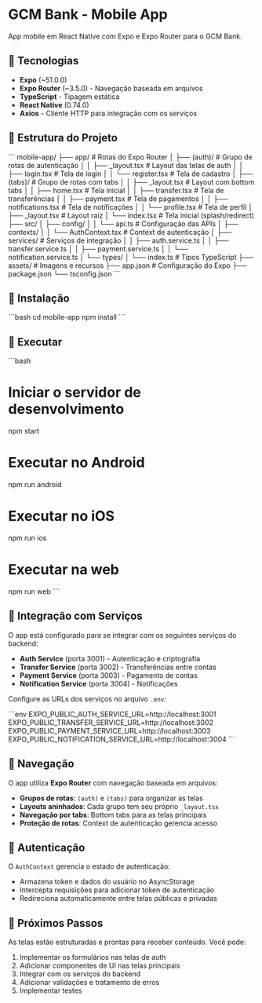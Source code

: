 # GCM Bank - Mobile App

App mobile em React Native com Expo e Expo Router para o GCM Bank.

## 🚀 Tecnologias

- **Expo** (~51.0.0)
- **Expo Router** (~3.5.0) - Navegação baseada em arquivos
- **TypeScript** - Tipagem estática
- **React Native** (0.74.0)
- **Axios** - Cliente HTTP para integração com os serviços

## 📁 Estrutura do Projeto

\`\`\`
mobile-app/
├── app/                      # Rotas do Expo Router
│   ├── (auth)/              # Grupo de rotas de autenticação
│   │   ├── _layout.tsx      # Layout das telas de auth
│   │   ├── login.tsx        # Tela de login
│   │   └── register.tsx     # Tela de cadastro
│   ├── (tabs)/              # Grupo de rotas com tabs
│   │   ├── _layout.tsx      # Layout com bottom tabs
│   │   ├── home.tsx         # Tela inicial
│   │   ├── transfer.tsx     # Tela de transferências
│   │   ├── payment.tsx      # Tela de pagamentos
│   │   ├── notifications.tsx # Tela de notificações
│   │   └── profile.tsx      # Tela de perfil
│   ├── _layout.tsx          # Layout raiz
│   └── index.tsx            # Tela inicial (splash/redirect)
├── src/
│   ├── config/
│   │   └── api.ts           # Configuração das APIs
│   ├── contexts/
│   │   └── AuthContext.tsx  # Context de autenticação
│   ├── services/            # Serviços de integração
│   │   ├── auth.service.ts
│   │   ├── transfer.service.ts
│   │   ├── payment.service.ts
│   │   └── notification.service.ts
│   └── types/
│       └── index.ts         # Tipos TypeScript
├── assets/                  # Imagens e recursos
├── app.json                 # Configuração do Expo
├── package.json
└── tsconfig.json
\`\`\`

## 🔧 Instalação

\`\`\`bash
cd mobile-app
npm install
\`\`\`

## 🏃 Executar

\`\`\`bash
# Iniciar o servidor de desenvolvimento
npm start

# Executar no Android
npm run android

# Executar no iOS
npm run ios

# Executar na web
npm run web
\`\`\`

## 🔌 Integração com Serviços

O app está configurado para se integrar com os seguintes serviços do backend:

- **Auth Service** (porta 3001) - Autenticação e criptografia
- **Transfer Service** (porta 3002) - Transferências entre contas
- **Payment Service** (porta 3003) - Pagamento de contas
- **Notification Service** (porta 3004) - Notificações

Configure as URLs dos serviços no arquivo `.env`:

\`\`\`env
EXPO_PUBLIC_AUTH_SERVICE_URL=http://localhost:3001
EXPO_PUBLIC_TRANSFER_SERVICE_URL=http://localhost:3002
EXPO_PUBLIC_PAYMENT_SERVICE_URL=http://localhost:3003
EXPO_PUBLIC_NOTIFICATION_SERVICE_URL=http://localhost:3004
\`\`\`

## 📱 Navegação

O app utiliza **Expo Router** com navegação baseada em arquivos:

- **Grupos de rotas**: `(auth)` e `(tabs)` para organizar as telas
- **Layouts aninhados**: Cada grupo tem seu próprio `_layout.tsx`
- **Navegação por tabs**: Bottom tabs para as telas principais
- **Proteção de rotas**: Context de autenticação gerencia acesso

## 🔐 Autenticação

O `AuthContext` gerencia o estado de autenticação:
- Armazena token e dados do usuário no AsyncStorage
- Intercepta requisições para adicionar token de autenticação
- Redireciona automaticamente entre telas públicas e privadas

## 📝 Próximos Passos

As telas estão estruturadas e prontas para receber conteúdo. Você pode:

1. Implementar os formulários nas telas de auth
2. Adicionar componentes de UI nas telas principais
3. Integrar com os serviços do backend
4. Adicionar validações e tratamento de erros
5. Implementar testes
